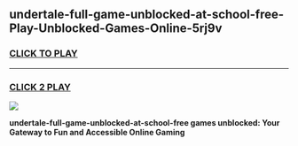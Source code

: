 
## undertale-full-game-unblocked-at-school-free-Play-Unblocked-Games-Online-5rj9v
<h3>
<a href="https://premium76.site?title=undertale-full-game-unblocked-at-school-free&ref=24A">CLICK TO PLAY</a></h3>
<hr>

<h3>
<a href="https://premium76.site?title=undertale-full-game-unblocked-at-school-free&ref=24A">CLICK 2 PLAY</a>
  
</h3>

<a href="https://premium76.site?title=undertale-full-game-unblocked-at-school-free&ref=24A"><img src="https://clearcache.store/games.png"></a>


**undertale-full-game-unblocked-at-school-free games unblocked: Your Gateway to Fun and Accessible Online Gaming**
